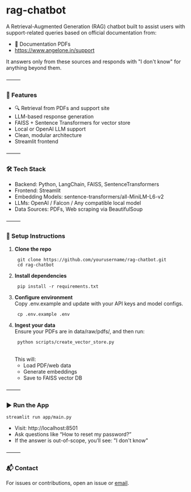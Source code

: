 # rag-chatbot
A Retrieval-Augmented Generation (RAG) chatbot built to assist users with support-related queries based on official documentation from:
- 📄 Documentation PDFs
- https://www.angelone.in/support

It answers only from these sources and responds with "I don't know" for anything beyond them.

⸻

### 🚀 Features 
- 🔍 Retrieval from PDFs and support site 
- LLM-based response generation 
- FAISS + Sentence Transformers for vector store 
- Local or OpenAI LLM support 
- Clean, modular architecture 
- Streamlit frontend

⸻

### 🛠️ Tech Stack 
- Backend: Python, LangChain, FAISS, SentenceTransformers 
- Frontend: Streamlit 
- Embedding Models: sentence-transformers/all-MiniLM-L6-v2
- LLMs: OpenAI / Falcon / Any compatible local model
- Data Sources: PDFs, Web scraping via BeautifulSoup

⸻


### 🧪 Setup Instructions

1. <b>Clone the repo</b>
   ```commandline
    git clone https://github.com/yourusername/rag-chatbot.git
    cd rag-chatbot
   ```
2. <b>Install dependencies</b>
   ```commandline
    pip install -r requirements.txt
   ```
3. <b>Configure environment</b>
    <br>Copy .env.example and update with your API keys and model configs.
   ```
    cp .env.example .env
   ```
4. <b>Ingest your data</b>
    <br>Ensure your PDFs are in data/raw/pdfs/, and then run:
   ```commandline
    python scripts/create_vector_store.py
   ```
   <br>This will:
   - Load PDF/web data
   - Generate embeddings
   - Save to FAISS vector DB

⸻

### ▶️ Run the App
```commandline
streamlit run app/main.py
```
- Visit: http://localhost:8501
- Ask questions like “How to reset my password?”
- If the answer is out-of-scope, you’ll see: "I don't know"

⸻

### 📬 Contact

For issues or contributions, open an issue or [email](mailto:shubratha.leo@gmail.com).